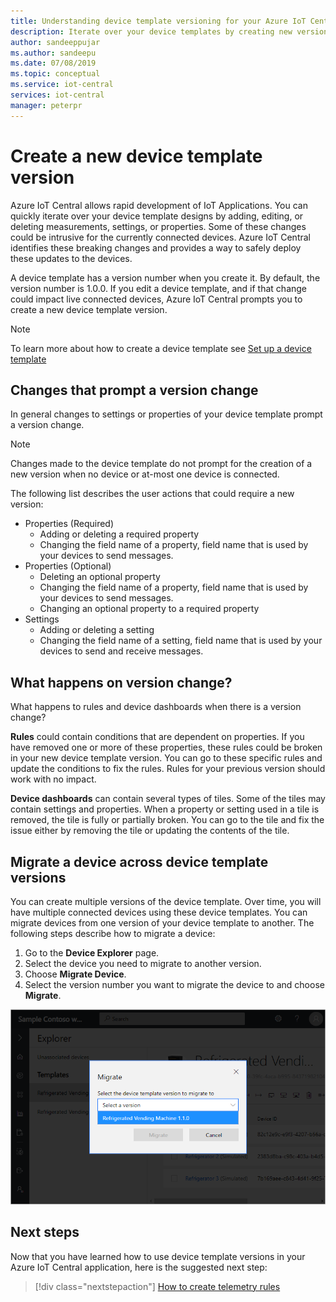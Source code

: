 ```yaml
---
title: Understanding device template versioning for your Azure IoT Central apps | Microsoft Docs
description: Iterate over your device templates by creating new versions and without impacting your live connected devices
author: sandeeppujar
ms.author: sandeepu
ms.date: 07/08/2019
ms.topic: conceptual
ms.service: iot-central
services: iot-central
manager: peterpr
---
```


# Create a new device template version

Azure IoT Central allows rapid development of IoT Applications. You can quickly iterate over your device template designs by adding, editing, or deleting measurements, settings, or properties. Some of these changes could be intrusive for the currently connected devices. Azure IoT Central identifies these breaking changes and provides a way to safely deploy these updates to the devices.

A device template has a version number when you create it. By default, the version number is 1.0.0. If you edit a device template, and if that change could impact live connected devices, Azure IoT Central prompts you to create a new device template version.

> [!NOTE]
> To learn more about how to create a device template see [Set up a device template](howto-set-up-template.md)

## Changes that prompt a version change

In general changes to settings or properties of your device template prompt a version change.

> [!NOTE]
> Changes made to the device template do not prompt for the creation of a new version when no device or at-most one device is connected.

The following list describes the user actions that could require a new version:

* Properties (Required)
    * Adding or deleting a required property
    * Changing the field name of a property, field name that is used by your devices to send messages.
*  Properties (Optional)
    * Deleting an optional property
    * Changing the field name of a property, field name that is used by your devices to send messages.
    * Changing an optional property to a required property
*  Settings
    * Adding or deleting a setting
    * Changing the field name of a setting, field name that is used by your devices to send and receive messages.

## What happens on version change?

What happens to rules and device dashboards when there is a version change?

**Rules** could contain conditions that are dependent on properties. If you have removed one or more of these properties, these rules could be broken in your new device template version. You can go to these specific rules and update the conditions to fix the rules. Rules for your previous version should work with no impact.

**Device dashboards** can contain several types of tiles. Some of the tiles may contain settings and properties. When a property or setting used in a tile is removed, the tile is fully or partially broken. You can go to the tile and fix the issue either by removing the tile or updating the contents of the tile.

## Migrate a device across device template versions

You can create multiple versions of the device template. Over time, you will have multiple connected devices using these device templates. You can migrate devices from one version of your device template to another. The following steps describe how to migrate a device:

1. Go to the **Device Explorer** page.
1. Select the device you need to migrate to another version.
1. Choose **Migrate Device**.
1. Select the version number you want to migrate the device to and choose **Migrate**.

![How to migrate a device](media/howto-version-device-template/pick-version.png)

## Next steps

Now that you have learned how to use device template versions in your Azure IoT Central application, here is the suggested next step:

> [!div class="nextstepaction"]
> [How to create telemetry rules](howto-create-telemetry-rules.md)